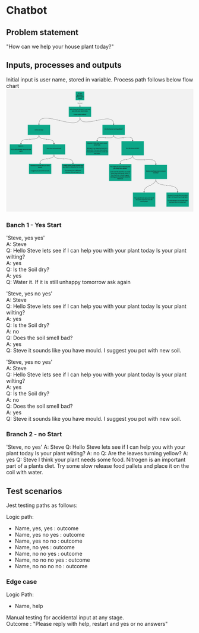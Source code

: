 # Chatbot

## Problem statement
"How can we help your house plant today?"

## Inputs, processes and outputs

Initial input is user name, stored in variable.
Process path follows below flow chart <br>
<img src="ChatBot%20Flowchart.jpg">

### Banch 1 - Yes Start

'Steve, yes yes'<br>
A: Steve<br>
Q: Hello Steve lets see if I can help you with your plant today Is your plant wilting?<br>
A: yes<br>
Q: Is the Soil dry?<br>
A: yes <br>
Q: Water it. If it is still unhappy tomorrow ask again<br>

'Steve, yes no yes'<br>
A: Steve<br>
Q: Hello Steve lets see if I can help you with your plant today Is your plant wilting?<br>
A: yes<br>
Q: Is the Soil dry?<br>
A: no<br>
Q: Does the soil smell bad?<br>
A: yes<br>
Q: Steve it sounds like you have mould. I suggest you pot with new soil.<br>

'Steve, yes no yes'<br>
A: Steve<br>
Q: Hello Steve lets see if I can help you with your plant today Is your plant wilting?<br>
A: yes<br>
Q: Is the Soil dry?<br>
A: no<br>
Q: Does the soil smell bad?<br>
A: yes<br>
Q: Steve it sounds like you have mould. I suggest you pot with new soil.<br>

### Branch 2 - no Start

'Steve, no yes'
A: Steve
Q: Hello Steve lets see if I can help you with your plant today Is your plant wilting?
A: no
Q: Are the leaves turning yellow?
A: yes
Q: Steve I think your plant needs some food. Nitrogen is an important part of a plants diet. Try some slow release food pallets and place it on the coil with water.

## Test scenarios

Jest testing paths as follows:

Logic path:
- Name, yes, yes : outcome
- Name, yes no yes : outcome
- Name, yes no no : outcome
- Name, no yes : outcome
- Name, no no yes : outcome
- Name, no no no yes : outcome
- Name, no no no no : outcome

### Edge case

Logic Path:
- Name, help

Manual testing for accidental input at any stage.<br>
Outcome : "Please reply with help, restart and yes or no answers"

